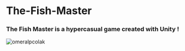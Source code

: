 # The-Fish-Master

<h3 align="left">The Fish Master is a hypercasual game created with Unity !</h3>


<p><img align="center" src="https://user-images.githubusercontent.com/112391850/191929946-5d4fd9f0-8673-4cac-beb0-6825ea4aaf31.gif" alt="omeralpcolak" /></p>
